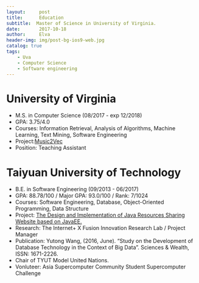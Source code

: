```yaml
---
layout:     post
title:      Education
subtitle:  Master of Science in University of Virginia. 
date:       2017-10-18
author:     Elva
header-img: img/post-bg-ios9-web.jpg
catalog: true
tags:
    - Uva
    - Computer Science
    - Software engineering
---
```



# University of Virginia
- M.S. in Computer Science (08/2017 - exp 12/2018)
- GPA: 3.75/4.0
- Courses: Information Retrieval, Analysis of Algorithms, Machine Learning, Text Mining, Software Engineering
- Project:[Music2Vec](https://github.com/elvawyt/Music2Vec)
- Position: Teaching Assistant


# Taiyuan University of Technology

- B.E. in Software Engineering (09/2013 - 06/2017)
- GPA: 88.78/100 / Major GPA: 93.0/100 / Rank: 7/1024
- Courses: Software Engineering, Database, Object-Oriented Programming, Data Structure
- Project: [The Design and Implementation of Java Resources Sharing Website based on JavaEE.](https://github.com/elvawyt/JavaEEWeb)
- Research: The Internet+ X Fusion Innovation Research Lab / Project Manager
- Publication: Yutong Wang, (2016, June). “Study on the Development of Database Technology in the Context of Big Data”. Sciences & Wealth, ISSN: 1671-2226.
- Chair of TYUT Model United Nations.
- Vonluteer: Asia Supercomputer Community Student Supercomputer Challenge
